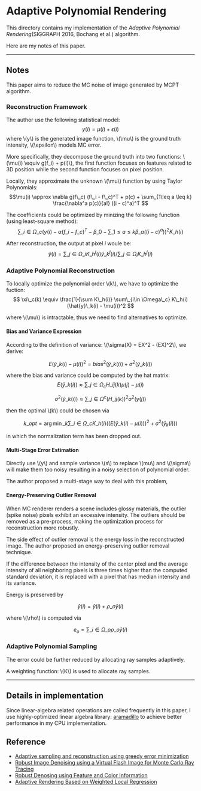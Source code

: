 # Adaptive Polynomial Rendering
This directory contains my implementation of the *Adaptive Polynomial Rendering*(SIGGRAPH 2016, Bochang et al.) algorithm.
  
Here are my notes of this paper.

---
## Notes

This paper aims to reduce the MC noise of image generated by MCPT algorithm.

### Reconstruction Framework
The author use the following statistical model:
$$ y(i) = \mu(i) + \epsilon(i) $$
where \\(y\\) is the generated image function, \\(\mu\\) is the ground truth intensity, \\(\epsilon\\) models MC error.

More specifically, they decompose the ground truth into two functions: \\(\mu(i) \equiv g(f_i) + p(i)\\), the first function focuses on features related to 3D position while the second function focuses on pixel position.

Locally, they approximate the unknown \\(\mu\\) function by using Taylor Polynomials:
$$\mu(i) \approx \nabla g(f\_c) (f\_i - f\_c)^T + p(c) + \sum_{1\leq a \leq k} \frac{\nabla^a p(c)}{a!} ((i - c)^a)^T $$

The coefficients could be optimized by minizing the following function (using least-square method):
$$\sum\_{i\in \Omega\_c} \left( y(i) - \alpha(f\_i - f\_c)^T - \beta\_0 - \sum\_{1\leq a \leq k} \beta\_a ((i - c)^a)  \right)^2 K\_h(i)$$

After reconstruction, the output at pixel $i$ woule be:
$$\hat{y}(i) = \sum\_{j\in \Omega\_i} K\_h^j(i) \hat{y}\_k^j (i) / \sum\_{j\in \Omega_{i}} K\_h^j(i) $$
### Adaptive Polynomial Reconstruction
To locally optimize the polynomial order \\(k\\), we have to optimize the fuction:
$$ \xi\_c(k) \equiv \frac{1}{\sum K\_h(i)} \sum\_{i\in \Omega\_c} K\_h(i) (\hat{y}\_k(i) - \mu(i))^2 $$

where \\(\mu\\) is intractable, thus we need to find alternatives to optimize. 

#### Bias and Variance Expression

According to the definition of variance: \\(\sigma(X) = EX^2 - (EX)^2\\), we derive:

$$E(\hat{y}\_k(i) - \mu(i))^2 = bias^2(\hat{y}\_k(i)) + \sigma^2(\hat{y}\_k(i)) $$

where the bias and variance could be computed by the hat matrix:
$$E(\hat{y}\_k(i)) \approx \sum\_{j\in \Omega_c} H\_{ij}(k) \mu(j) - \mu(i) $$

$$\sigma^2(\hat{y}\_k(i)) \approx \sum\_{j\in \Omega^c} (H\_{ij}(k))^2 \sigma^2(y(j)) $$

then the optimal \\(k\\) could be chosen via

$$k\_{opt} = \arg\min\_k \sum\_{i\in \Omega\_c} K\_h(i) ((E(\hat{y}\_k (i) - \mu(i)))^2 + \sigma^2(\hat{y}_k(i)))  $$

in which the normalization term has been dropped out.
#### Multi-Stage Error Estimation

Directly use \\(y\\) and sample variance \\(s\\) to replace \\(mu\\) and \\(\sigma\\) will make them too noisy resulting in a noisy selection of polynomial order.

The author proposed a multi-stage way to deal with this problem, 

#### Energy-Preserving Outlier Removal

When MC renderer renders a scene includes glossy materials, the outlier (spike noise) pixels exhibit an excessive intensity. The outliers should be removed as a pre-process, making the optimization process for reconstruction more robustly.

The side effect of outlier removal is the energy loss in the reconstructed image. The author proposed an energy-preserving outlier removal technique.

If the difference between the intensity of the center pixel and the average intensity of all neighboring pixels is three times higher than the computed standard deviation, it is replaced with a pixel that has median intensity and its variance.

Energy is preserved by

$$\hat{y}(i) = \hat{y}(i) + \rho\_o \hat{y}(i) $$

where \\(\rho\\) is computed via


$$e_o = \sum\_{i\in\Omega\_o} \rho\_o \hat{y}(i)  $$

### Adaptive Polynomial Sampling
The error could be further reduced by allocating ray samples adaptively.

A weighting function: \\(K\\) is used to allocate ray samples.

---
## Details in implementation

Since linear-algebra related operations are called frequently in this paper, I use highly-optimized linear algebra library: [aramadillo](http://arma.sourceforge.net/) to achieve better performance in my CPU implementation.

## Reference

- [Adaptive sampling and reconstruction using greedy error minimization](http://dl.acm.org/citation.cfm?id=2024193)
- [Robust Image Denoising using a Virtual Flash Image for Monte Carlo Ray Tracing](http://www.ci.i.u-tokyo.ac.jp/~hachisuka/vfl.pdf)
- [Robust Denosing using Feature and Color Information](http://dx.doi.org/10.1111/cgf.12219)
- [Adaptive Rendering Based on Weighted Local Regression](http://dl.acm.org/citation.cfm?id=2641762)